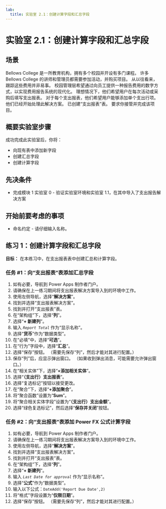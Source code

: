 ```yaml
---
lab:
  title: 实验室 2.1：创建计算字段和汇总字段
---
```


# 实验室 2.1：创建计算字段和汇总字段 

## 场景
Bellows College 是一所教育机构，拥有多个校园并开设有多门课程。 许多 Bellows College 的讲师和管理员都需要参加活动，并购买项目。 从以往看来，跟踪这些费用并非易事。
校园管理层希望通过向员工提供一种报告费用的数字方式，以实现费用报告系统的现代化。
理想情况下，他们希望用户在每次活动或采购后填写支出报表。 对于每个支出报表，他们希望用户能够添加单个支出行项。 他们已经开始处理此解决方案。 已创建“支出报表”表。 要求你接管并完成该项目。

## 概要实验室步骤
成功完成此实验室后，你将：
- 向现有表中添加新字段
- 创建汇总字段
- 创建计算字段

## 先决条件
- 完成模块 1 实验室 0 - 验证实验室环境和实验室 1.1，在其中导入了支出报告解决方案

## 开始前要考虑的事项
- 命名约定 - 请仔细输入名称。

## 练习 1：创建计算字段和汇总字段
**目标：** 在本练习中，在支出报表表中创建汇总和计算字段。

### 任务 #1：向“支出报表”表添加汇总字段
1. 如有必要，导航到 Power Apps 制作者门户。
2. 请确保在上一练习期间将支出报表解决方案导入到的环境中工作。
3. 使用左侧导航，选择“**解决方案**”。
4. 找到并选择“支出报表解决方案”。
5. 找到并打开“支出报表”表。
6. 在“架构组”下，选择“**列**”。
7. 选择“**+ 新建列**”。
8. 输入 *`Report Total`* 作为“显示名称”。
9. 选择“**货币**”作为“数据类型”。
10. 在“必填”中，选择“**可选**”。
11. 在“行为”字段中，选择“**汇总**”。
12. 选择“保存”按钮。 （需要先保存“列”，然后才能对其进行配置。）
13. 保存“列”后，应显示弹出窗口。 （如果收到弹出消息，可能需要允许弹出窗口。）
14. 在“相关实体”下，选择“**+添加相关实体**”。
15. 选择“**（支出行）支出报表**”。
16. 选择“复选标记”按钮以接受更改。
17. 在“聚合”下，选择“**+添加聚合**”。
18. 将“聚合函数”设置为“**Sum**”。
19. 将“聚合相关实体字段”设置为“**（支出行）支出金额**”。
20. 选择“绿色复选标记”，然后选择“**保存并关闭**”按钮。

### 任务 #2：向“支出报表”表添加 Power FX 公式计算字段
1. 如有必要，导航到 Power Apps 制作者门户。
2. 请确保在上一练习期间将支出报表解决方案导入到的环境中工作。
3. 使用左侧导航，选择“**解决方案**”。
4. 找到并选择“支出报表解决方案”。
5. 找到并打开“支出报表”表。
6. 在“架构组”下，选择“**列**”。
7. 选择“**+ 新建列**”。
8. 输入 *`Last Date for approval`* 作为“显示名称”。
9. 选择“**公式**”作为“数据类型”。
10. 输入以下公式：`DateAdd('Report Due Date',2)`
11. 将“格式”字段设置为“**仅限日期**”。
12. 选择“保存”按钮。 （需要先保存“列”，然后才能对其进行配置。）
